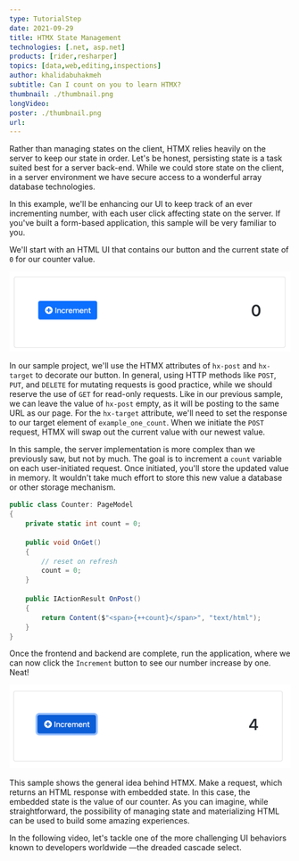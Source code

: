 ```yaml
---
type: TutorialStep
date: 2021-09-29
title: HTMX State Management
technologies: [.net, asp.net]
products: [rider,resharper]
topics: [data,web,editing,inspections]
author: khalidabuhakmeh
subtitle: Can I count on you to learn HTMX?
thumbnail: ./thumbnail.png
longVideo:
poster: ./thumbnail.png
url:
---
```


Rather than managing states on the client, HTMX relies heavily on the server to keep our state in order. Let's be honest, persisting state is a task suited best for a server back-end. While we could store state on the client, in a server environment we have secure access to a wonderful array database technologies. 

In this example, we'll be enhancing our UI to keep track of an ever incrementing number, with each user click affecting state on the server. If you've built a form-based application, this sample will be very familiar to you.

We'll start with an HTML UI that contains our button and the current state of `0` for our counter value.

![initial UI for HTMX counter sample](initial-ui.png)

In our sample project, we'll use the HTMX attributes of `hx-post` and `hx-target` to decorate our button. In general, using HTTP methods like `POST`, `PUT`, and `DELETE` for mutating requests is good practice, while we should reserve the use of `GET` for read-only requests. Like in our previous sample, we can leave the value of `hx-post` empty, as it will be posting to the same URL as our page. For the `hx-target` attribute, we'll need to set the response to our target element of `example_one_count`. When we initiate the `POST` request, HTMX will swap out the current value with our newest value.

In this sample, the server implementation is more complex than we previously saw, but not by much. The goal is to increment  a `count` variable on each user-initiated request. Once initiated, you'll store the updated value in memory. It wouldn't take much effort to store this new value a database or other storage mechanism.

```c#
public class Counter: PageModel
{
    private static int count = 0;
    
    public void OnGet()
    {
        // reset on refresh
        count = 0;
    }

    public IActionResult OnPost()
    {
        return Content($"<span>{++count}</span>", "text/html");
    }
}
```

Once the frontend and backend are complete, run the application, where we can now click the `Increment` button to see our number increase by one. Neat!

![completed counter sample with HTMX](completed-count.png)

This sample shows the general idea behind HTMX. Make a request, which returns an HTML response with embedded state. In this case, the embedded state is the value of our counter. As you can imagine, while straightforward, the possibility of managing state and materializing HTML can be used to build some amazing experiences.

In the following video, let's tackle one of the more challenging UI behaviors known to developers worldwide —the dreaded cascade select.